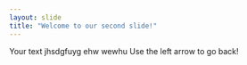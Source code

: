 ```yaml
---
layout: slide
title: "Welcome to our second slide!"
---
```

Your text jhsdgfuyg ehw wewhu
Use the left arrow to go back!
